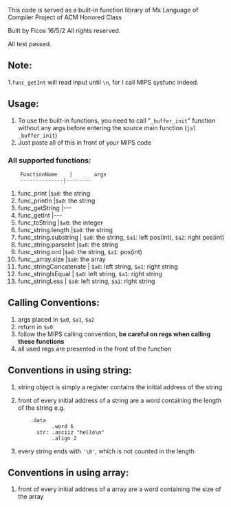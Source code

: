 This code is served as a built-in function library of Mx Language of Compiler Project of ACM Honored Class

Built by Ficos 16/5/2
All rights reserved.

All test passed.
## Note:
1.`func_getInt` will read input until `\n`, for I call MIPS sysfunc indeed.
## Usage:

1. To use the built-in functions, you need to call "`_buffer_init`" function without any args before entering the source main function
	(`jal _buffer_init`)
2. Just paste all of this in front of your MIPS code

### All supported functions:

		FunctionName	|		args
		--------------|--------
1.	func_print 				|`$a0`: the string
2.	func_println			|`$a0`: the string
3.	func_getString			|---
4.	func_getInt				|---
5.	func_toString			|`$a0`: the integer
6.	func_string.length 	|`$a0`: the string
7.	func_string.substring |  `$a0`: the string,  `$a1`: left pos(int), `$a2`: right pos(int)
8.	func_string.parseInt |`$a0`: the string
9.	func_string.ord 		|`$a0`: the string,  `$a1`: pos(int)
10.	func__array.size 	|`$a0`: the array
11.	func_stringConcatenate |	`$a0`: left string, `$a1`: right string
12.	func_stringIsEqual 	|	`$a0`: left string, `$a1`: right string
13.	func_stringLess 	|	`$a0`: left string, `$a1`: right string

## Calling Conventions:
1. args placed in `$a0`, `$a1`, `$a2`
2. return in `$v0`
3. follow the MIPS calling convention, **be careful on regs when calling these functions**
4. all used regs are presented in the front of the function

## Conventions in using string:
1. string object is simply a register contains the initial address of the string
2. front of every initial address of a string are a word containing the length of the string
   e.g.

		   .data
		 		  .word 6
			 str: .asciiz "hello\n"
				  .align 2
	
3. every string ends with `'\0'`, which is not counted in the length

## Conventions in using array:
1. front of every initial address of a array are a word containing the size of the array


